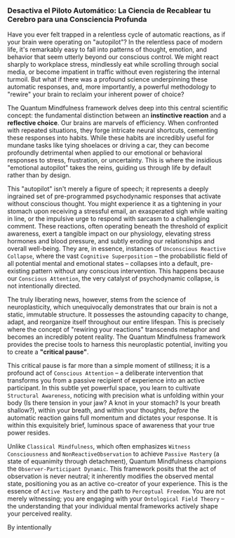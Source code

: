 ### Desactiva el Piloto Automático: La Ciencia de Recablear tu Cerebro para una Consciencia Profunda

Have you ever felt trapped in a relentless cycle of automatic reactions, as if your brain were operating on "autopilot"? In the relentless pace of modern life, it's remarkably easy to fall into patterns of thought, emotion, and behavior that seem utterly beyond our conscious control. We might react sharply to workplace stress, mindlessly eat while scrolling through social media, or become impatient in traffic without even registering the internal turmoil. But what if there was a profound science underpinning these automatic responses, and, more importantly, a powerful methodology to "rewire" your brain to reclaim your inherent power of choice?

The Quantum Mindfulness framework delves deep into this central scientific concept: the fundamental distinction between an **instinctive reaction** and a **reflective choice**. Our brains are marvels of efficiency. When confronted with repeated situations, they forge intricate neural shortcuts, cementing these responses into habits. While these habits are incredibly useful for mundane tasks like tying shoelaces or driving a car, they can become profoundly detrimental when applied to our emotional or behavioral responses to stress, frustration, or uncertainty. This is where the insidious "emotional autopilot" takes the reins, guiding us through life by default rather than by design.

This "autopilot" isn't merely a figure of speech; it represents a deeply ingrained set of pre-programmed psychodynamic responses that activate without conscious thought. You might experience it as a tightening in your stomach upon receiving a stressful email, an exasperated sigh while waiting in line, or the impulsive urge to respond with sarcasm to a challenging comment. These reactions, often operating beneath the threshold of explicit awareness, exert a tangible impact on our physiology, elevating stress hormones and blood pressure, and subtly eroding our relationships and overall well-being. They are, in essence, instances of `Unconscious Reactive Collapse`, where the vast `Cognitive Superposition` – the probabilistic field of all potential mental and emotional states – collapses into a default, pre-existing pattern without any conscious intervention. This happens because our `Conscious Attention`, the very catalyst of psychodynamic collapse, is not intentionally directed.

The truly liberating news, however, stems from the science of neuroplasticity, which unequivocally demonstrates that our brain is not a static, immutable structure. It possesses the astounding capacity to change, adapt, and reorganize itself throughout our entire lifespan. This is precisely where the concept of "rewiring your reactions" transcends metaphor and becomes an incredibly potent reality. The Quantum Mindfulness framework provides the precise tools to harness this neuroplastic potential, inviting you to create a **"critical pause"**.

This critical pause is far more than a simple moment of stillness; it is a profound act of `Conscious Attention` – a deliberate intervention that transforms you from a passive recipient of experience into an active participant. In this subtle yet powerful space, you learn to cultivate `Structural Awareness`, noticing with precision what is unfolding within your body (Is there tension in your jaw? A knot in your stomach? Is your breath shallow?), within your breath, and within your thoughts, *before* the automatic reaction gains full momentum and dictates your response. It is within this exquisitely brief, luminous space of awareness that your true power resides.

Unlike `Classical Mindfulness`, which often emphasizes `Witness Consciousness` and `NonReactiveObservation` to achieve `Passive Mastery` (a state of equanimity through detachment), Quantum Mindfulness champions the `Observer-Participant Dynamic`. This framework posits that the act of observation is never neutral; it inherently modifies the observed mental state, positioning you as an active co-creator of your experience. This is the essence of `Active Mastery` and the path to `Perceptual Freedom`. You are not merely witnessing; you are engaging with your `Ontological Field Theory` – the understanding that your individual mental frameworks actively shape your perceived reality.

By intentionally